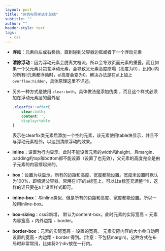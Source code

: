 ```yaml
---
layout: post
title: "网页布局样式小总结"
subtitle: ""
author: ""
header-style: text
tags:
  - css
---
```






- **浮动**：元素向左或右移动，直到碰到父容器边框或者下一个浮动元素

- **清除浮动**：因为浮动元素会脱离文档流，所以会导致页面元素的重叠。而且如果一个父元素只包含浮动元素，会导致父元素高度崩塌（高度为0），比如ul内的所有li元素都浮动时，ul高度会变为0。解决办法是在ul上加上 `overflow:hidden`，具体原理这里不详述。

- 另外一种方式是使用 `clear:both`。具体做法是添加伪类 ，而且这个样式必须加在浮动元素层的最外层

  ```css
  .clearfix::after{
      clear:both;
      content:'',
      display:table
  }
  ```

  表示在clearfix类元素后添加一个空的元素，该元素使用table块显示，并且不与浮动元素相邻，以达到清除浮动的效果。

- **inline**：设置为行内显示。此时不能设置元素的width和height，且margin、padding的top和bottom都不能设置（设置了也无效），父元素的高度完全是由子元素的内容撑起来的。

- **box**：设置为块显示。所有的边距和高度、宽度都能设置。宽度未设置时默认为100%，即填满父容器。常用在li下的a标签上，可以让a标签充满整个li，这样的话只要在a上设置样式即可。

- **inline-box**：与inline类似，但是所有的边距和高度、宽度都能设置。所以一般用inline-box。

- **box-sizing**：css3新增， 默认为content-box，此时元素的实际宽高 = 元素内容宽高 + 内外边距 + border。

- **border-box**：元素的实际宽高 = 设置的宽高。 元素实际内容的大小会自动用设置的宽高 - 内边距 - border 得到。(注意：不包括margin)。这种方式在布局时非常常用，比如将2个div放在一行内。